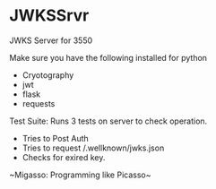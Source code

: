 # JWKSSrvr
JWKS Server for 3550


Make sure you have the following installed for python
 - Cryotography
 - jwt
 - flask
 - requests

Test Suite:
Runs 3 tests on server to check operation. 
 - Tries to Post Auth
 - Tries to request /.wellknown/jwks.json
 - Checks for exired key.




~Migasso: Programming like Picasso~